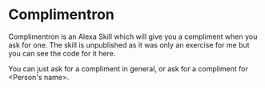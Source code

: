 Complimentron
=============

Complimentron is an Alexa Skill which will give you a compliment when you ask for one. The skill is unpublished as it was only an exercise for me but you can see the code for it here.

You can just ask for a compliment in general, or ask for a compliment for <Person's name>.